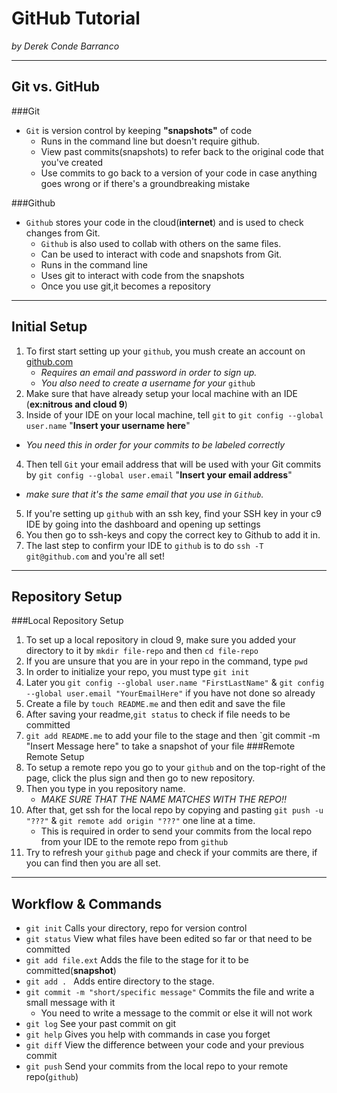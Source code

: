 # GitHub Tutorial

_by Derek Conde Barranco_

---
## Git vs. GitHub
###Git
* `Git` is version control by keeping **"snapshots"** of code
   * Runs in the command line but doesn't require github. 
   * View past commits(snapshots) to refer back to the original code that you've created
   * Use commits to go back to a version of your code in case anything goes wrong or if there's a groundbreaking mistake

###Github
* `Github` stores your code in the cloud(**internet**) and is used to check changes from Git.
    * `Github` is also used to collab with others on the same files.
    * Can be used to interact with code and snapshots from Git.
    * Runs in the command line
     * Uses git to interact with code from the snapshots  
     * Once you use git,it becomes a repository
---   
## Initial Setup
1. To first start setting up your `github`, you mush create an account on [github.com](http://www.github.com)
   * _Requires an email and password in order to sign up._
   * _You also need to create a username for your_ `github`
2. Make sure that have already setup your local machine with an IDE (**ex:nitrous and cloud 9**)
3. Inside of your IDE on your local machine, tell `git` to `git config --global user.name` "**Insert your username here**"
  * _You need this in order for your commits to be labeled correctly_   
4. Then tell `Git` your email address that will be used with your Git commits by `git config --global user.email` "**Insert your email address**"   
  * _make sure that it's the same email that you use in `Github`._
5. If you're setting up `github` with an ssh key, find your SSH key in your c9 IDE by going into the dashboard and opening up settings
6. You then go to ssh-keys and copy the correct key to Github to add it in.
7. The last step to confirm your IDE to `github` is to do `ssh -T git@github.com` and you're all set!

---
## Repository Setup
###Local Repository Setup
1. To set up a local repository in cloud 9, make sure you added your directory to it by `mkdir file-repo` and then `cd file-repo`  
2. If you are unsure that you are in your repo in the command, type `pwd`
3. In order to initialize your repo, you must type `git init`
4. Later you `git config --global user.name "FirstLastName"` &  `git config --global user.email "YourEmailHere"` if you have not done so already
5. Create a file by `touch README.me` and then edit and save the file
6. After saving your readme,`git status` to check if file needs to be committed   
7. `git add README.me` to add your file to the stage and then `git commit -m "Insert Message here" to take a snapshot of your file
###Remote Remote Setup
1. To setup a remote repo you go to your `github` and on the top-right of the page, click the plus sign and then go to new repository.   
2. Then you type in you repository name.
   * _MAKE SURE THAT THE NAME MATCHES WITH THE REPO!!_ 
3. After that, get ssh for the local repo by copying and pasting `git push -u "???"` & `git remote add origin "???"` one line at a time.
   *  This is required in order to send your commits from the local repo from your IDE to the remote repo from `github`   
4. Try to refresh your `github` page and check if your commits are there, if you can find then you are all set.
---
## Workflow & Commands
* `git init` Calls your directory, repo for version control
* `git status` View what files have been edited so far or that need to be committed
* `git add file.ext` Adds the file to the stage for it to be committed(**snapshot**)
* `git add . ` Adds entire directory to the stage.
* `git commit -m "short/specific message"` Commits the file and write a small message with it
     * You need to write a message to the commit or else it will not work
* `git log` See your past commit on git
* `git help` Gives you help with commands in case you forget
* `git diff` View the difference between your code and your previous commit
* `git push` Send your commits from the local repo to your remote repo(`github`)